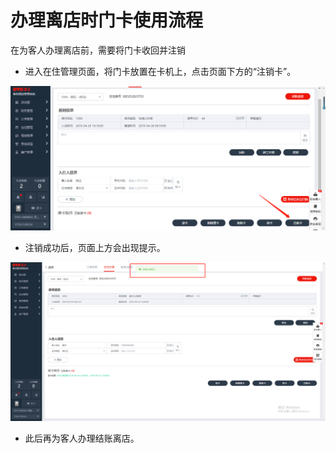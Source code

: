 # 办理离店时门卡使用流程

在为客人办理离店前，需要将门卡收回并注销

* 进入在住管理页面，将门卡放置在卡机上，点击页面下方的“注销卡”。

![](../../.gitbook/assets/image%20%28777%29.png)

* 注销成功后，页面上方会出现提示。

![](../../.gitbook/assets/image%20%28448%29.png)

* 此后再为客人办理结账离店。

